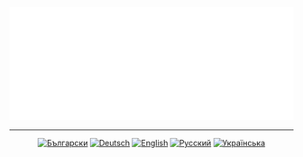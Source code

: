 <a href="//github.com/MaksymStoianov/SuperCache"><img src="docs/assets/images/banner-1.svg" width="800" height="200"></a>

<hr>

<div id="locales" align="center">
  <a href="docs/bg/README.md"><img src="https://img.shields.io/badge/BG-grey?style=flat" alt="Български"></a>
  <a href="docs/de/README.md"><img src="https://img.shields.io/badge/DE-grey?style=flat" alt="Deutsch"></a>
  <a href="docs/en/README.md"><img src="https://img.shields.io/badge/EN-grey?style=flat" alt="English"></a>
  <a href="docs/ru/README.md"><img src="https://img.shields.io/badge/RU-grey?style=flat" alt="Русский"></a>
  <a href="docs/uk/README.md"><img src="https://img.shields.io/badge/UK-grey?style=flat" alt="Українська"></a>
</div>
